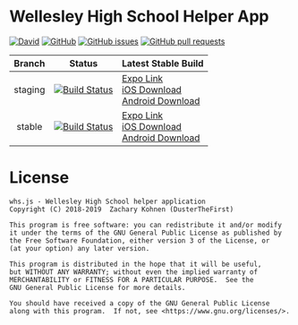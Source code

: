 # Wellesley High School Helper App

[![David](https://img.shields.io/david/DusterTheFirst/whs.js.svg)](https://github.com/DusterTheFirst/whs.js/network/dependencies)
[![GitHub](https://img.shields.io/github/license/DusterTheFirst/whs.js.svg)](https://github.com/DusterTheFirst/whs.js/blob/master/LICENSE)
[![GitHub issues](https://img.shields.io/github/issues/DusterTheFirst/whs.js.svg)](https://github.com/DusterTheFirst/whs.js/issues)
[![GitHub pull requests](https://img.shields.io/github/issues-pr/dusterthefirst/whs.js.svg)](https://github.com/DusterTheFirst/whs.js/pulls)

| Branch | Status | Latest Stable Build |
|:------:|:------:|:--------------------|
| staging| [![Build Status](https://travis-ci.org/DusterTheFirst/whs.js.svg?branch=master)](https://travis-ci.org/DusterTheFirst/whs.js) | [Expo Link](https://exp.host/@dusterthefirst/WHS?release-channel=staging)<br>[iOS Download]()<br>[Android Download]() |
| stable | [![Build Status](https://travis-ci.org/DusterTheFirst/whs.js.svg?branch=stable)](https://travis-ci.org/DusterTheFirst/whs.js)   | [Expo Link](https://exp.host/@dusterthefirst/WHS)<br>[iOS Download]()<br>[Android Download]() |


# License
    whs.js - Wellesley High School helper application
    Copyright (C) 2018-2019  Zachary Kohnen (DusterTheFirst)

    This program is free software: you can redistribute it and/or modify
    it under the terms of the GNU General Public License as published by
    the Free Software Foundation, either version 3 of the License, or
    (at your option) any later version.

    This program is distributed in the hope that it will be useful,
    but WITHOUT ANY WARRANTY; without even the implied warranty of
    MERCHANTABILITY or FITNESS FOR A PARTICULAR PURPOSE.  See the
    GNU General Public License for more details.

    You should have received a copy of the GNU General Public License
    along with this program.  If not, see <https://www.gnu.org/licenses/>.
